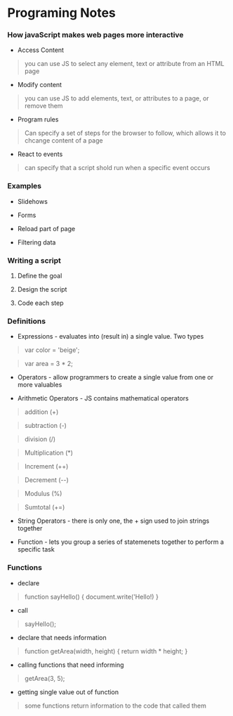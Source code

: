 # Programing Notes

### How javaScript makes web pages more interactive
- Access Content
> you can use JS to select any element, text or attribute from an HTML page

- Modify content
> you can use JS to add elements, text, or attributes to a page, or remove them

- Program rules
>  Can specify a set of steps for the browser to follow, which allows it to chcange content of a page

- React to events
> can specify that a script shold run when a specific event occurs

### Examples
- Slidehows

- Forms

- Reload part of page

- Filtering data

### Writing a script

1. Define the goal

2. Design the script

3. Code each step


### Definitions

- Expressions - evaluates into (result in) a single value. Two types
> var color = 'beige';

> var area = 3 * 2;

- Operators - allow programmers to create a single value from one or more valuables

- Arithmetic Operators - JS contains mathematical operators
> addition (+)

> subtraction (-)

> division (/)

> Multiplication (*)

> Increment (++)

> Decrement (--)

> Modulus (%)

> Sumtotal (+=)

- String Operators - there is only one, the + sign used to join strings together

- Function - lets you group a series of statemenets together to perform a specific task

### Functions

- declare
> function sayHello() { document.write('Hello!) }

- call
> sayHello();

- declare that needs information
> function getArea(width, height) { return width * height; }

- calling functions that need informing
> getArea(3, 5);

- getting single value out of function
> some functions return information to the code that called them
